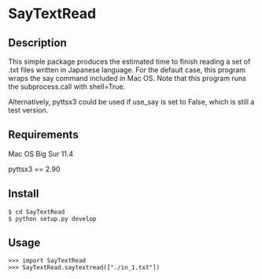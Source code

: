 # SayTextRead
## Description
This simple package produces the estimated time to finish reading a set of .txt files written in Japanese language.
For the default case, this program wraps the say command included in Mac OS.
Note that this program runs the subprocess.call with shell=True.

Alternatively, pyttsx3 could be used if use_say is set to False, which is still a test version.

## Requirements
Mac OS Big Sur 11.4

pyttsx3 == 2.90

## Install
```
$ cd SayTextRead
$ python setup.py develop
```

## Usage
```
>>> import SayTextRead
>>> SayTextRead.saytextread(["./in_1.txt"])
```
